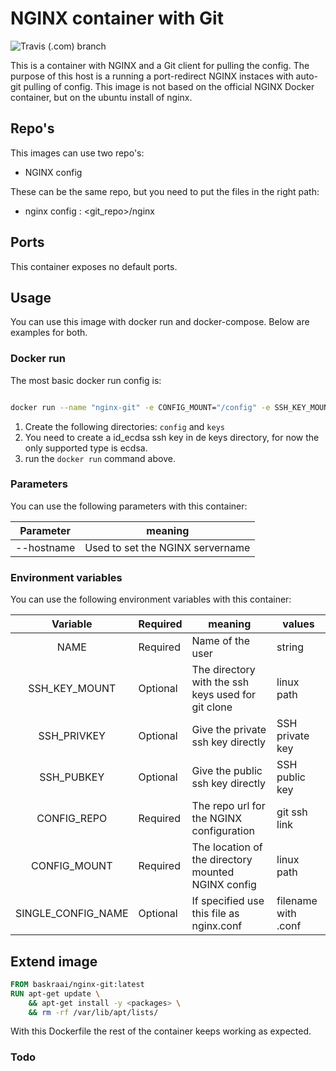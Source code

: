 # NGINX container with Git

![Travis (.com) branch](https://img.shields.io/github/workflow/status/baskraai/docker-nginx-git/CI?label=Build%20Main&style=flat-square)

This is a container with NGINX and a Git client for pulling the config.
The purpose of this host is a running a port-redirect NGINX instaces with auto-git pulling of config.
This image is not based on the official NGINX Docker container, but on the ubuntu install of nginx.

## Repo's

This images can use two repo's:

 - NGINX config

These can be the same repo, but you need to put the files in the right path:

 - nginx config : <git_repo>/nginx

## Ports

This container exposes no default ports.

## Usage

You can use this image with docker run and docker-compose.
Below are examples for both.

### Docker run

The most basic docker run config is:

```bash

docker run --name "nginx-git" -e CONFIG_MOUNT="/config" -e SSH_KEY_MOUNT="/keys" -v "$(pwd)/keys":/keys -v "$(pwd)/config":/config baskraai/nginx-git

```

 1. Create the following directories: `config` and `keys`
 2. You need to create a id\_ecdsa ssh key in de keys directory, for now the only supported type is ecdsa.
 3. run the `docker run` command above.

### Parameters

You can use the following parameters with this container:

| Parameter | meaning |
| :---: | --- |
| --hostname | Used to set the NGINX servername |

### Environment variables

You can use the following environment variables with this container:

| Variable | Required | meaning | values |
| :---: | --- | --- | --- |
| NAME | Required | Name of the user | string |
| SSH\_KEY\_MOUNT | Optional | The directory with the ssh keys used for git clone | linux path |
| SSH\_PRIVKEY | Optional |Give the private ssh key directly | SSH private key |
| SSH\_PUBKEY | Optional | Give the public ssh key directly | SSH public key |
| CONFIG\_REPO | Required | The repo url for the NGINX configuration | git ssh link |
| CONFIG\_MOUNT | Required | The location of the directory mounted NGINX config | linux path |
| SINGLE\_CONFIG\_NAME | Optional | If specified use this file as nginx.conf | filename with .conf |

## Extend image

```Dockerfile
FROM baskraai/nginx-git:latest
RUN apt-get update \
    && apt-get install -y <packages> \
    && rm -rf /var/lib/apt/lists/
```

With this Dockerfile the rest of the container keeps working as expected.

### Todo
